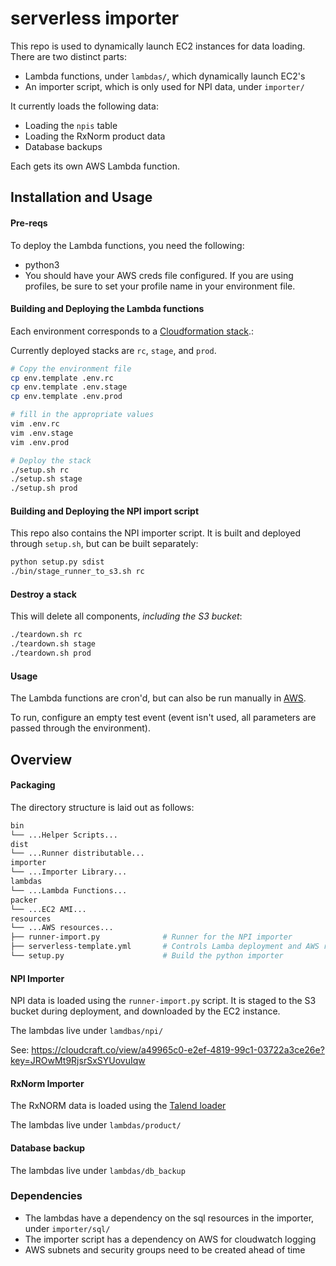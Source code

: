 # serverless importer

This repo is used to dynamically launch EC2 instances for data loading.  There are two distinct parts:

* Lambda functions, under `lambdas/`, which dynamically launch EC2's
* An importer script, which is only used for NPI data, under `importer/`

It currently loads the following data:

* Loading the `npis` table
* Loading the RxNorm product data
* Database backups

Each gets its own AWS Lambda function.

## Installation and Usage

#### Pre-reqs

To deploy the Lambda functions, you need the following:

* python3
* You should have your AWS creds file configured.  If you are using profiles, be sure to set your profile name in your environment file.

#### Building and Deploying the Lambda functions

Each environment corresponds to a [Cloudformation stack](https://console.aws.amazon.com/cloudformation/home?region=us-east-1#/stacks?filteringText=&filteringStatus=active&viewNested=true&hideStacks=false).:

Currently deployed stacks are `rc`, `stage`, and `prod`.

```bash
# Copy the environment file
cp env.template .env.rc
cp env.template .env.stage
cp env.template .env.prod

# fill in the appropriate values
vim .env.rc
vim .env.stage
vim .env.prod

# Deploy the stack
./setup.sh rc
./setup.sh stage
./setup.sh prod
```

#### Building and Deploying the NPI import script

This repo also contains the NPI importer script.  It is built and deployed through `setup.sh`, but can be built separately:

```bash
python setup.py sdist
./bin/stage_runner_to_s3.sh rc
```

#### Destroy a stack

This will delete all components, _including the S3 bucket_:

```bash
./teardown.sh rc
./teardown.sh stage
./teardown.sh prod
```

#### Usage

The Lambda functions are cron'd, but can also be run manually in [AWS](https://console.aws.amazon.com/lambda/home?region=us-east-1#/functions).

To run, configure an empty test event (event isn't used, all parameters are passed through the environment).

## Overview

#### Packaging

The directory structure is laid out as follows:

```bash
bin
└── ...Helper Scripts...
dist
└── ...Runner distributable...
importer
└── ...Importer Library...
lambdas
└── ...Lambda Functions...
packer
└── ...EC2 AMI...
resources
└── ...AWS resources...
├── runner-import.py              # Runner for the NPI importer
├── serverless-template.yml       # Controls Lamba deployment and AWS resources
└── setup.py                      # Build the python importer
```

#### NPI Importer

NPI data is loaded using the `runner-import.py` script.  It is staged to the S3 bucket during deployment, and downloaded by the EC2 instance.

The lambdas live under `lamdbas/npi/`

See: https://cloudcraft.co/view/a49965c0-e2ef-4819-99c1-03722a3ce26e?key=JROwMt9RjsrSxSYUovuIqw

#### RxNorm Importer

The RxNORM data is loaded using the [Talend loader](https://github.com/rxvantage/data-importer-talend)

The lambdas live under `lambdas/product/`

#### Database backup

The lambdas live under `lambdas/db_backup`

### Dependencies

* The lambdas have a dependency on the sql resources in the importer, under `importer/sql/`
* The importer script has a dependency on AWS for cloudwatch logging
* AWS subnets and security groups need to be created ahead of time

